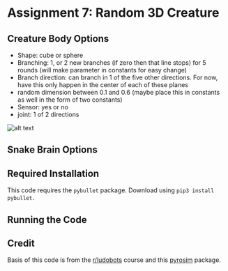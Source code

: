 # Assignment 7: Random 3D Creature



## Creature Body Options

- Shape: cube or sphere
- Branching:  1, or 2 new branches (if zero then that line stops) for 5 rounds (will make parameter in constants for easy change)
- Branch direction: can branch in 1 of the five other directions. For now, have this only happen in the center of each of these planes
- random dimension between 0.1 and 0.6 (maybe place this in constants as well in the form of two constants)
- Sensor: yes or no
- joint: 1 of 2 directions 


![alt text]()

## Snake Brain Options


## Required Installation

This code requires the ```pybullet``` package. Download using ```pip3 install pybullet```.

## Running the Code
 


## Credit

Basis of this code is from the [r/ludobots](https://www.reddit.com/r/ludobots/) course and this [pyrosim](https://github.com/jbongard/pyrosim) package.
